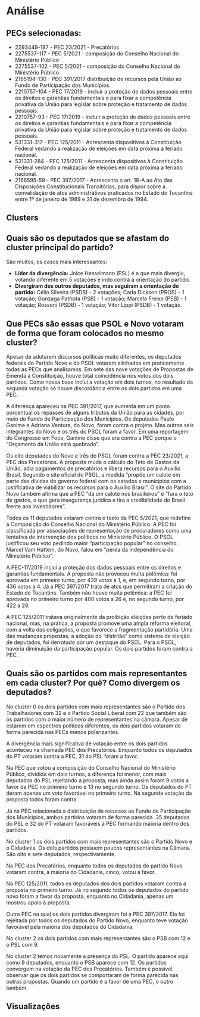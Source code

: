 # Análise
## PECs selecionadas:
* 2293449-187 - PEC 23/2021 - Precatórios
* 2275537-117 - PEC 5/2021 - composição do Conselho Nacional do Ministério Público
* 2275537-102 - PEC 5/2021 - composição do Conselho Nacional do Ministério Público
* 2165194-130 - PEC 391/2017 distribuição de recursos pela União ao Fundo de Participação dos Municípios.
* 2210757-104 - PEC 17/2019 - incluir a proteção de dados pessoais entre os direitos e garantias fundamentais e para fixar a competência privativa da União para legislar sobre proteção e tratamento de dados pessoais.
* 2210757-93 - PEC 17/2019 - incluir a proteção de dados pessoais entre os direitos e garantias fundamentais e para fixar a competência privativa da União para legislar sobre proteção e tratamento de dados pessoais.
* 531331-317 - PEC 125/2011 - Acrescenta dispositivos à Constituição Federal vedando a realização de eleições em data próxima a feriado nacional.
* 531331-284 - PEC 125/2011 - Acrescenta dispositivos à Constituição Federal vedando a realização de eleições em data próxima a feriado nacional.
* 2166595-59 - PEC 397/2017 - Acrescenta o art. 18-A ao Ato das Disposições Constitucionais Transitórias, para dispor sobre a convalidação de atos administrativos praticados no Estado do Tocantins entre 1º de janeiro de 1989 e 31 de dezembro de 1994.

## Clusters

## Quais são os deputados que se afastam do cluster principal do partido?
São muitos, os casos mais interessantes:
* **Líder da divergência:** Joice Hasselmann (PSL) é a que mais divergiu, votando diferente em 5 votações e indo contra a orientação do partido.
* **Divergiram dos outros deputados, mas seguiram a orientação do partido:** Célio Silveira (PSDB) - 2 votações; Carla Dickson (PROS) - 1 votação; Gonzaga Patriota (PSB) - 1 votação; Marcelo Freixo (PSB) - 1 votação; Rossoni (PSDB) - 1 votação; Vitor Lippi (PSDB) - 1 votação.

## Que PECs são essas que PSOL e Novo votaram de forma que foram colocados no mesmo cluster?
Apesar de adotarem discursos políticas muito diferentes, os deputados federais do Partido Novo e do PSOL votaram alinhados em praticamente todas as PECs que analisamos. Em sete das nove votações de Propostas de Emenda à Constituição, houve total coincidência nos votos dos dois partidos. Como nossa base inclui a votação em dois turnos, no resultado da segunda votação só houve discordância entre os dois partidos em uma PEC.

A diferença apareceu na PEC 391/2017, que aumenta em um ponto porcentual os repasses de alguns tributos da União para as cidades, por meio do Fundo de Participação dos Municípios. Os deputados Paulo Ganime e Adriana Ventura, do Novo, foram contra o projeto. Mas outros seis integrantes do Novo e os três do PSOL foram a favor. Em uma reportagem do Congresso em Foco, Ganime disse que era contra a PEC porque o “Orçamento da União está quebrado”. 

Os oito deputados do Novo e três do PSOL foram contra a PEC 23/2021, a PEC dos Precatórios. A proposta muda o cálculo do Teto de Gastos da União, adia pagamentos de precatórios e libera recursos para o Auxílio Brasil. Segundo o site oficial do PSOL, a medida “propõe um calote em parte das dívidas do governo federal com os estados e municípios com a justificativa de viabilizar os recursos para o Auxílio Brasil”. O site do Partido Novo também afirma que a PEC “dá um calote nos brasileiros” e “fura o teto de gastos, o que gera insegurança jurídica e tira a credibilidade do Brasil frente aos investidores”.

Todos os 11 deputados votaram contra o texto da PEC 5/2021, que redefine a Composição do Conselho Nacional do Ministério Público. A PEC foi classificada por associações de representação de procuradores como uma tentativa de intervenção dos políticos no Ministério Público. O PSOL justificou seu voto pedindo maior “participação popular” no conselho. Marcel Vam Hattem, do Novo, falou em “perda da independência do Ministério Público”.

A PEC-17/2019 inclui a proteção dos dados pessoais entre os direitos e garantias fundamentais. A proposta não provocou muita polêmica: foi aprovada em primeiro turno, por 439 votos a 1, e, em segundo turno, por 436 votos a 4. Já a PEC 397/2017 trata de atos que permitiram a criação do Estado de Tocantins. Também não houve muita polêmica: a PEC foi aprovada no primeiro turno por 400 votos a 26 e, no segundo turno, por 422 a 28.

A PEC 125/2011 tratava originalmente da proibição eleições perto de feriado nacional, mas, na prática, a proposta promove uma ampla reforma eleitoral, com a volta das coligações, o que favorece a fragmentação partidária.  Uma das mudanças propostas, a adoção do “distritão” como sistema de eleição de deputados, foi derrotado por um destaque do PSOL. Para o PSOL, haveria diminuição da participação popular. Os dois partidos foram contra a PEC.

## Quais são os partidos com mais representantes em cada cluster? Por quê? Como divergem os deputados?
No cluster 0 os dois partidos com mais representantes são o Partido dos Trabalhadores com 32 e o Partido Social Liberal com 22 que também são os partidos com o maior número de representantes na câmara. Apesar de estarem em espectros políticos diferentes, os dois partidos votaram de forma parecida nas PECs menos polarizantes.

A divergência mais significativa de votação entre os dois partidos aconteceu na chamada PEC dos Precatórios. Enquanto todos os deputados do PT votaram contra a PEC, 31 do PSL foram a favor.

Na PEC que votou a composição do Conselho Nacional do Ministério Público, dividida em dois turnos, a diferença foi menor, com mais deputados do PSL rejeitando a proposta, mas ainda assim foram 9 votos a favor da PEC no primeiro turno e 13 no segundo turno. Os deputados do PT deram apenas um voto favorável no primeiro turno. Na segunda votação da proposta todos foram contra.

Já na PEC relacionada à distribuição de recursos ao Fundo de Participação dos Municípios, ambos partidos votaram de forma parecida. 35 deputados do PSL e 32 do PT votaram favoráveis à PEC formando maioria dentro dos partidos.

No cluster 1 os dois partidos com mais representantes são o Partido Novo e o Cidadania. Os dois partidos possuem poucos representantes na Câmara. São oito e sete deputados, respectivamente.

Na PEC dos Precatórios, enquanto todos os deputados do partido Novo votaram contra, a maioria do Cidadania, cinco, votou a favor.

Na PEC 125/2011, todos os deputados dos dois partidos votaram contra a proposta no primeiro turno. Já no segundo todos os deputados do partido novo foram a favor da proposta, enquanto no Cidadania, apenas um mostrou apoio à proposta.

Outra PEC na qual os dois partidos divergiram foi a  PEC 397/2017. Ela foi rejeitada por todos os deputados do Partido Novo, enquanto teve votação favorável pela maioria dos deputados do Cidadania.

No cluster 2 os dois partidos com mais representantes são o PSB com 12 e o PSL com 9.

No cluster 2 temos novamente a presença do PSL. O partido aparece aqui como 9 deputados, enquanto o PSB aparece com 12. Os partidos convergem na votação da PEC dos Precatórios. Também é possível observar que os dois partidos se comportaram de forma parecida nas outras propostas. Quando um partido é a favor de uma PEC, o outro também.


## Visualizações
